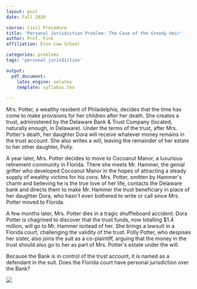 ```yaml
---
layout: post 
date: Fall 2020

course: Civil Procedure 
title: 'Personal Jurisdiction Problem: The Case of the Greedy Heir'
author: Prof. Fink
affiliation: Elon Law School 

categories: problems 
tags: 'personal jurisdiction'

output: 
  pdf_document:
    latex_engine: xelatex
    template: syllabus.tex
  
---
```


Mrs. Potter, a wealthy resident of Philadelphia, decides that the time has come to make provisions for her children after her death. She creates a trust, administered by the Delaware Bank & Trust Company (located, naturally enough, in Delaware). Under the terms of the trust, after Mrs. Potter's death, her daughter Dora will receive whatever money remains in the trust account. She also writes a will, leaving the remainder of her estate to her other daughter, Polly. 

A year later, Mrs. Potter decides to move to Cocoanut Manor, a luxurious retirement community in Florida. There she meets Mr. Hammer, the genial grifter who developed Cocoanut Manor in the hopes of attracting a steady supply of wealthy victims for his cons. Mrs. Potter, smitten by Hammer's charm and believing he is the true love of her life, contacts the Delaware bank and directs them to make Mr. Hammer the trust beneficiary in place of her daughter Dora, who hasn't even bothered to write or call since Mrs. Potter moved to Florida. 

A few months later, Mrs. Potter dies in a tragic shuffleboard accident. Dora Potter is chagrined to discover that the trust funds, now totalling $1.4 million, will go to Mr. Hammer isntead of her. She brings a lawsuit in a Florida court, challenging the validity of the trust. Polly Potter, who despises her sister, also joins the suit as a co-plaintiff, arguing that the money in the trust should also go to her as part of Mrs. Potter's estate under the will. 

Because the Bank is in control of the trust account, it is named as a defendant in the suit. Does the Florida court have personal jurisdiction over the Bank? 


<img src="/CivilProcedure/assets/visuals/GreedyHeir.png" class="illustration"  />







